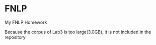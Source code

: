 # FNLP
My FNLP Homework

Because the corpus of Lab3 is too large(3.0GB), it is not included in the repository